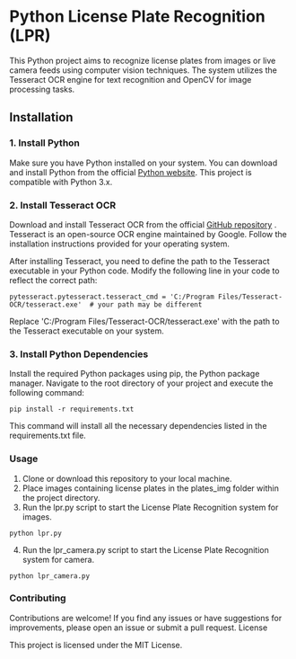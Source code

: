 # Python License Plate Recognition (LPR)

This Python project aims to recognize license plates from images or live camera feeds using computer vision techniques. The system utilizes the Tesseract OCR engine for text recognition and OpenCV for image processing tasks.

## Installation

### 1. Install Python

Make sure you have Python installed on your system. You can download and install Python from the official [Python website](https://www.python.org/downloads/). This project is compatible with Python 3.x.
 
### 2. Install Tesseract OCR

Download and install Tesseract OCR from the official [GitHub repository](https://github.com/UB-Mannheim/tesseract/wiki) . Tesseract is an open-source OCR engine maintained by Google. Follow the installation instructions provided for your operating system.

After installing Tesseract, you need to define the path to the Tesseract executable in your Python code. Modify the following line in your code to reflect the correct path:

```
pytesseract.pytesseract.tesseract_cmd = 'C:/Program Files/Tesseract-OCR/tesseract.exe'  # your path may be different
```
Replace 'C:/Program Files/Tesseract-OCR/tesseract.exe' with the path to the Tesseract executable on your system.

### 3. Install Python Dependencies

Install the required Python packages using pip, the Python package manager. Navigate to the root directory of your project and execute the following command:

```
pip install -r requirements.txt
```

This command will install all the necessary dependencies listed in the requirements.txt file.

### Usage

1. Clone or download this repository to your local machine.
2. Place images containing license plates in the plates_img folder within the project directory.
3. Run the lpr.py script to start the License Plate Recognition system for images.

```
python lpr.py
```
4. Run the lpr_camera.py script to start the License Plate Recognition system for camera.
```
python lpr_camera.py
``` 

### Contributing

Contributions are welcome! If you find any issues or have suggestions for improvements, please open an issue or submit a pull request.
License

This project is licensed under the MIT License.
